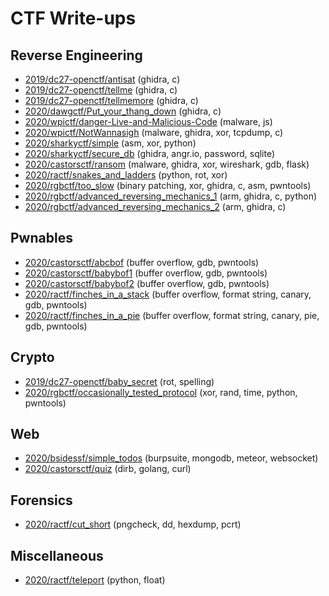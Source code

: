 # CTF Write-ups

## Reverse Engineering

* [2019/dc27-openctf/antisat](2019/dc27-openctf/antisat/) (ghidra, c)
* [2019/dc27-openctf/tellme](2019/dc27-openctf/tellme/) (ghidra, c)
* [2019/dc27-openctf/tellmemore](2019/dc27-openctf/tellmemore/) (ghidra, c)
* [2020/dawgctf/Put_your_thang_down](2020/dawgctf/Put_your_thang_down/) (ghidra, c)
* [2020/wpictf/danger-Live-and-Malicious-Code](2020/wpictf/danger-Live-and-Malicious-Code/) (malware, js)
* [2020/wpictf/NotWannasigh](2020/wpictf/NotWannasigh/) (malware, ghidra, xor, tcpdump, c)
* [2020/sharkyctf/simple](2020/sharkyctf/simple/) (asm, xor, python)
* [2020/sharkyctf/secure_db](2020/sharkyctf/secure_db/) (ghidra, angr.io, password, sqlite)
* [2020/castorsctf/ransom](2020/castorsctf/ransom/) (malware, ghidra, xor, wireshark, gdb, flask)
* [2020/ractf/snakes_and_ladders](2020/ractf/snakes_and_ladders/) (python, rot, xor)
* [2020/rgbctf/too_slow](2020/rgbctf/too_slow/) (binary patching, xor, ghidra, c, asm, pwntools)
* [2020/rgbctf/advanced_reversing_mechanics_1](2020/rgbctf/advanced_reversing_mechanics_1/) (arm, ghidra, c, python)
* [2020/rgbctf/advanced_reversing_mechanics_2](2020/rgbctf/advanced_reversing_mechanics_2/) (arm, ghidra, c)

## Pwnables

* [2020/castorsctf/abcbof](2020/castorsctf/abcbof/) (buffer overflow, gdb, pwntools)
* [2020/castorsctf/babybof1](2020/castorsctf/babybof1/) (buffer overflow, gdb, pwntools)
* [2020/castorsctf/babybof2](2020/castorsctf/babybof2/) (buffer overflow, gdb, pwntools)
* [2020/ractf/finches_in_a_stack](2020/ractf/finches_in_a_stack/) (buffer overflow, format string, canary, gdb, pwntools)
* [2020/ractf/finches_in_a_pie](2020/ractf/finches_in_a_pie/) (buffer overflow, format string, canary, pie, gdb, pwntools)

## Crypto

* [2019/dc27-openctf/baby_secret](2019/dc27-openctf/baby_secret/) (rot, spelling)
* [2020/rgbctf/occasionally_tested_protocol](2020/rgbctf/occasionally_tested_protocol/) (xor, rand, time, python, pwntools)

## Web

* [2020/bsidessf/simple_todos](2020/bsidessf/simple_todos/) (burpsuite, mongodb, meteor, websocket)
* [2020/castorsctf/quiz](2020/castorsctf/quiz/) (dirb, golang, curl)

## Forensics

* [2020/ractf/cut_short](2020/ractf/cut_short/) (pngcheck, dd, hexdump, pcrt)

## Miscellaneous

* [2020/ractf/teleport](2020/ractf/teleport/) (python, float)

